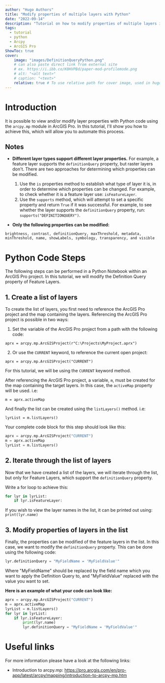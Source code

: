 ```yaml
---
author: "Hugo Authors"
title: "Modify properties of multiple layers with Python"
date: "2022-09-14"
description: "Tutorial on how to modify properties of multiple layers in a map with Python"
tags:
  - tutorial
  - python
  - Arcpy
  - ArcGIS Pro
ShowToc: true
cover:
    image: "images/DefinitionQueryPython.png"
    # can also paste direct link from external site
    # ex. https://i.ibb.co/K0HVPBd/paper-mod-profilemode.png
    # alt: "<alt text>"
    # caption: "<text>"
    relative: true # To use relative path for cover image, used in hugo Page-bundles
---
```


# Introduction

It is possible to view and/or modify layer properties with Python code using the `arcpy.mp` module in ArcGIS Pro. In this tutorial, I'll show you how to achieve this, which will allow you to automate this process. 

## Notes

- **Different layer types support different layer properties.** For example, a feature layer supports the `definitionQuery` property, but raster layers don't. There are two approaches for determining which properties can be modified.
    1. Use the `is` properties method to establish what type of layer it is, in order to determine which properties can be changed. For example, to check whether it is a feature layer use:
      `isFeatureLayer`.
    2. Use the ``supports`` method, which will attempt to set a specific property and return ``True`` if it was successful. For example, to see whether the layer supports the `definitionQuery` property, run:
      `supports("DEFINITIONQUERY")`.

- **Only the following properties can be modified:**

`brightness, contrast, definitionQuery, maxThreshold, metadata, minThreshold, name, showLabels, symbology, transparency, and visible`

# Python Code Steps

The following steps can be performed in a Python Notebook within an ArcGIS Pro project. In this tutorial, we will modify the Definition Query property of Feature Layers.

## 1. Create a list of layers

To create the list of layers, you first need to reference the ArcGIS Pro project and the map containing the layers. Referencing the ArcGIS Pro project is possible in two ways: 

1. Set the variable of the ArcGIS Pro project from a path with the following code:

`aprx = arcpy.mp.ArcGISProject(r"C:\Projects\MyProject.aprx")`

2. Or use the `CURRENT` keyword, to reference the current open project:

`aprx = arcpy.mp.ArcGISProject("CURRENT")`

For this tutorial, we will be using the `CURRENT` keyword method. 

After referencing the ArcGIS Pro project, a variable, `m`, must be created for the map containing the target layers. In this case, the `activeMap` property will be used. i.e:

`m = aprx.activeMap`

And finally the list can be created using the `listLayers()` method. i.e:

`lyrList = m.listLayers()`

Your complete code block for this step should look like this:

```python
aprx = arcpy.mp.ArcGISProject("CURRENT")
m = aprx.activeMap
lyrList = m.listLayers()
```

## 2. Iterate through the list of layers

Now that we have created a list of the layers, we will iterate through the list, but only for Feature Layers, which support the `definitionQuery` property. 

Write a for loop to achieve this:
```python
for lyr in lyrList:
    if lyr.isFeatureLayer:
```
If you wish to view the layer names in the list, it can be printed out using: `print(lyr.name)`

## 3. Modify properties of layers in the list

Finally, the properties can be modified of the feature layers in the list. In this case, we want to modify the `definitionQuery` property. This can be done using the following code:

```python
lyr.definitionQuery = "MyFieldName = 'MyFieldValue'"
```
Where "MyFieldName" should be replaced by the field name which you want to apply the Definition Query to, and "MyFieldValue" replaced with the value you want to set.

**Here is an example of what your code can look like:**

```python {linenos=true}
aprx = arcpy.mp.ArcGISProject("CURRENT")
m = aprx.activeMap
lyrList = m.listLayers()
for lyr in lyrList:
    if lyr.isFeatureLayer:
        print(lyr.name)
        lyr.definitionQuery = "MyFieldName = 'MyFieldValue'"
```

# Useful links

For more information please have a look at the following links:

- Introduction to arcpy.mp: https://pro.arcgis.com/en/pro-app/latest/arcpy/mapping/introduction-to-arcpy-mp.htm